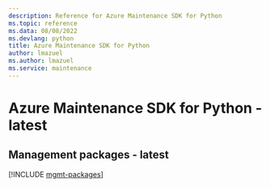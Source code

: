 ```yaml
---
description: Reference for Azure Maintenance SDK for Python
ms.topic: reference
ms.data: 08/08/2022
ms.devlang: python
title: Azure Maintenance SDK for Python
author: lmazuel
ms.author: lmazuel
ms.service: maintenance
---
```

# Azure Maintenance SDK for Python - latest

## Management packages - latest
[!INCLUDE [mgmt-packages](maintenance-mgmt-index.md)]